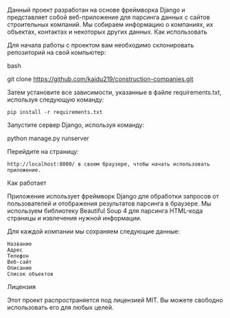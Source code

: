 
Данный проект разработан на основе фреймворка Django и представляет собой веб-приложение для парсинга данных с сайтов строительных компаний. Мы собираем информацию о компаниях, их объектах, контактах и некоторых других данных.
Как использовать

Для начала работы с проектом вам необходимо склонировать репозиторий на свой компьютер:

bash

git clone https://github.com/kaidu219/construction-companies.git

Затем установите все зависимости, указанные в файле requirements.txt, используя следующую команду:

    pip install -r requirements.txt

Запустите сервер Django, используя команду:

python manage.py runserver

Перейдите на страницу:
	
	http://localhost:8000/ в своем браузере, чтобы начать использовать приложение.

Как работает

Приложение использует фреймворк Django для обработки запросов от пользователей и отображения результатов парсинга в браузере. Мы используем библиотеку Beautiful Soup 4 для парсинга HTML-кода страницы и извлечения нужной информации.

Для каждой компании мы сохраняем следующие данные:

    Название
    Адрес
    Телефон
    Веб-сайт
    Описание
    Список объектов

Лицензия

Этот проект распространяется под лицензией MIT. Вы можете свободно использовать его для любых целей.
